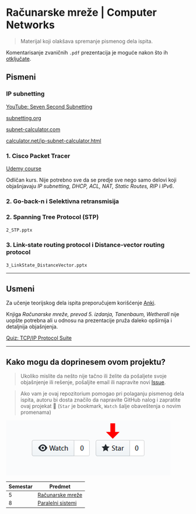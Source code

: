 # Računarske mreže | Computer Networks

> Materijal koji olakšava spremanje pismenog dela ispita.

Komentarisanje zvaničnih `.pdf` prezentacija je moguće nakon što ih [otključate](https://smallpdf.com/unlock-pdf/).

## Pismeni

### IP subnetting

[YouTube: Seven Second Subnetting](https://www.youtube.com/watch?v=ZxAwQB8TZsM)

[subnetting.org](https://subnetting.org/)

[subnet-calculator.com](http://www.subnet-calculator.com/)

[calculator.net/ip-subnet-calculator.html](https://www.calculator.net/ip-subnet-calculator.html)

### 1. Cisco Packet Tracer

[Udemy course](https://www.udemy.com/course/cisco-ccna-packet-tracer-ultimate-labs-ccna-exam-prep-labs/)

Odličan kurs. Nije potrebno sve da se predje sve nego samo delovi koji objašnjavaju *IP subnetting, DHCP, ACL, NAT, Static Routes, RIP* i *IPv6*.

### 2. Go-back-n i Selektivna retransmisija

### 2. Spanning Tree Protocol (STP)

`2_STP.pptx`

### 3. Link-state routing protocol i Distance-vector routing protocol

`3_LinkState_DistanceVector.pptx`


---

## Usmeni

Za učenje teorijskog dela ispita preporučujem korišćenje [Anki](https://apps.ankiweb.net/).

Knjiga *Računarske mreže, prevod 5. izdanja, Tanenbaum, Wetherall* nije uopšte potrebna ali u odnosu na prezentacije pruža daleko opširnija i detaljnija objašnjenja. 

[Quiz: TCP/IP Protocol Suite](https://highered.mheducation.com/sites/0073376043/student_view0/index.html)

---

## Kako mogu da doprinesem ovom projektu?

> Ukoliko mislite da nešto nije tačno ili želite da pošaljete svoje objašnjenje ili rešenje, pošaljite email ili napravite novi [Issue](https://help.github.com/en/articles/creating-an-issue).

> Ako vam je ovaj repozitorium pomogao pri polaganju pismenog dela ispita, autoru bi dosta značilo da napravite GitHub nalog i zapratite ovaj projekat 🙂 (`Star` je bookmark, `Watch` šalje obaveštenja o novim promenama)

![watch_star](watch_star.png)

|Semestar|Predmet|
|---|---|
|5|[Računarske mreže](https://github.com/ivankoma/Racunarske_mreze)|
|8|[Paralelni sistemi](https://github.com/ivankoma/Paralelni_sistemi)|
